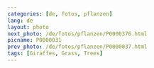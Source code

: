 ```yaml
---
categories: [de, fotos, pflanzen]
lang: de
layout: photo
next_photo: /de/fotos/pflanzen/P0000376.html
picname: P0000031
prev_photo: /de/fotos/pflanzen/P0000037.html
tags: [Giraffes, Grass, Trees]
---
```

